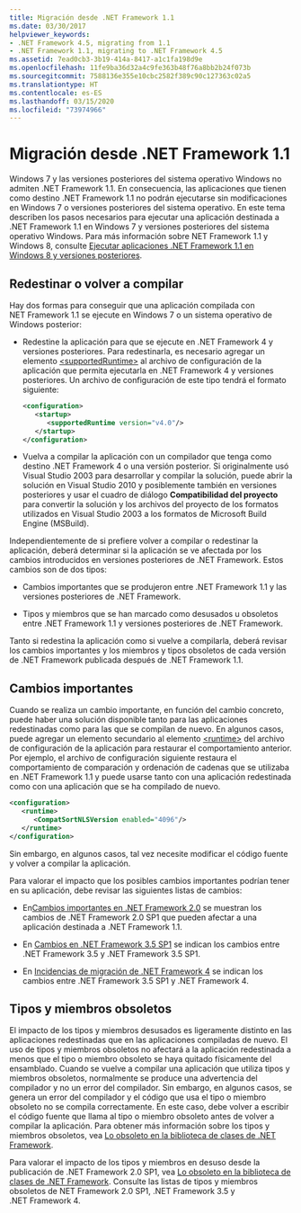```yaml
---
title: Migración desde .NET Framework 1.1
ms.date: 03/30/2017
helpviewer_keywords:
- .NET Framework 4.5, migrating from 1.1
- .NET Framework 1.1, migrating to .NET Framework 4.5
ms.assetid: 7ead0cb3-3b19-414a-8417-a1c1fa198d9e
ms.openlocfilehash: 11fe9ba36d32a4c9fe363b48f76a8bb2b24f073b
ms.sourcegitcommit: 7588136e355e10cbc2582f389c90c127363c02a5
ms.translationtype: HT
ms.contentlocale: es-ES
ms.lasthandoff: 03/15/2020
ms.locfileid: "73974966"
---
```

# <a name="migrate-from-the-net-framework-11"></a>Migración desde .NET Framework 1.1

Windows 7 y las versiones posteriores del sistema operativo Windows no admiten .NET Framework 1.1. En consecuencia, las aplicaciones que tienen como destino .NET Framework 1.1 no podrán ejecutarse sin modificaciones en Windows 7 o versiones posteriores del sistema operativo. En este tema describen los pasos necesarios para ejecutar una aplicación destinada a .NET Framework 1.1 en Windows 7 y versiones posteriores del sistema operativo Windows. Para más información sobre NET Framework 1.1 y Windows 8, consulte [Ejecutar aplicaciones .NET Framework 1.1 en Windows 8 y versiones posteriores](../install/run-net-framework-1-1-apps.md).

## <a name="retarget-or-recompile"></a>Redestinar o volver a compilar

Hay dos formas para conseguir que una aplicación compilada con NET Framework 1.1 se ejecute en Windows 7 o un sistema operativo de Windows posterior:

- Redestine la aplicación para que se ejecute en .NET Framework 4 y versiones posteriores. Para redestinarla, es necesario agregar un elemento [\<supportedRuntime>](../configure-apps/file-schema/startup/supportedruntime-element.md) al archivo de configuración de la aplicación que permita ejecutarla en .NET Framework 4 y versiones posteriores. Un archivo de configuración de este tipo tendrá el formato siguiente:

    ```xml
    <configuration>
       <startup>
          <supportedRuntime version="v4.0"/>
       </startup>
    </configuration>
    ```

- Vuelva a compilar la aplicación con un compilador que tenga como destino .NET Framework 4 o una versión posterior. Si originalmente usó Visual Studio 2003 para desarrollar y compilar la solución, puede abrir la solución en Visual Studio 2010 y posiblemente también en versiones posteriores y usar el cuadro de diálogo **Compatibilidad del proyecto** para convertir la solución y los archivos del proyecto de los formatos utilizados en Visual Studio 2003 a los formatos de Microsoft Build Engine (MSBuild).

Independientemente de si prefiere volver a compilar o redestinar la aplicación, deberá determinar si la aplicación se ve afectada por los cambios introducidos en versiones posteriores de .NET Framework. Estos cambios son de dos tipos:

- Cambios importantes que se produjeron entre .NET Framework 1.1 y las versiones posteriores de .NET Framework.

- Tipos y miembros que se han marcado como desusados u obsoletos entre .NET Framework 1.1 y versiones posteriores de .NET Framework.

Tanto si redestina la aplicación como si vuelve a compilarla, deberá revisar los cambios importantes y los miembros y tipos obsoletos de cada versión de .NET Framework publicada después de .NET Framework 1.1.

## <a name="breaking-changes"></a>Cambios importantes

Cuando se realiza un cambio importante, en función del cambio concreto, puede haber una solución disponible tanto para las aplicaciones redestinadas como para las que se compilan de nuevo. En algunos casos, puede agregar un elemento secundario al elemento [\<runtime>](../configure-apps/file-schema/startup/supportedruntime-element.md) del archivo de configuración de la aplicación para restaurar el comportamiento anterior. Por ejemplo, el archivo de configuración siguiente restaura el comportamiento de comparación y ordenación de cadenas que se utilizaba en .NET Framework 1.1 y puede usarse tanto con una aplicación redestinada como con una aplicación que se ha compilado de nuevo.

```xml
<configuration>
   <runtime>
      <CompatSortNLSVersion enabled="4096"/>
   </runtime>
</configuration>
```

Sin embargo, en algunos casos, tal vez necesite modificar el código fuente y volver a compilar la aplicación.

Para valorar el impacto que los posibles cambios importantes podrían tener en su aplicación, debe revisar las siguientes listas de cambios:

- En[Cambios importantes en .NET Framework 2.0](https://docs.microsoft.com/previous-versions/aa570326(v=msdn.10)) se muestran los cambios de .NET Framework 2.0 SP1 que pueden afectar a una aplicación destinada a .NET Framework 1.1.

- En [Cambios en .NET Framework 3.5 SP1](https://docs.microsoft.com/previous-versions/dotnet/articles/dd310284(v=msdn.10)) se indican los cambios entre .NET Framework 3.5 y .NET Framework 3.5 SP1.

- En [Incidencias de migración de .NET Framework 4](net-framework-4-migration-issues.md) se indican los cambios entre .NET Framework 3.5 SP1 y .NET Framework 4.

## <a name="obsolete-types-and-members"></a>Tipos y miembros obsoletos

El impacto de los tipos y miembros desusados es ligeramente distinto en las aplicaciones redestinadas que en las aplicaciones compiladas de nuevo. El uso de tipos y miembros obsoletos no afectará a la aplicación redestinada a menos que el tipo o miembro obsoleto se haya quitado físicamente del ensamblado. Cuando se vuelve a compilar una aplicación que utiliza tipos y miembros obsoletos, normalmente se produce una advertencia del compilador y no un error del compilador. Sin embargo, en algunos casos, se genera un error del compilador y el código que usa el tipo o miembro obsoleto no se compila correctamente. En este caso, debe volver a escribir el código fuente que llama al tipo o miembro obsoleto antes de volver a compilar la aplicación. Para obtener más información sobre los tipos y miembros obsoletos, vea [Lo obsoleto en la biblioteca de clases de .NET Framework](../whats-new/whats-obsolete.md).

Para valorar el impacto de los tipos y miembros en desuso desde la publicación de .NET Framework 2.0 SP1, vea [Lo obsoleto en la biblioteca de clases de .NET Framework](../whats-new/whats-obsolete.md). Consulte las listas de tipos y miembros obsoletos de NET Framework 2.0 SP1, .NET Framework 3.5 y .NET Framework 4.
